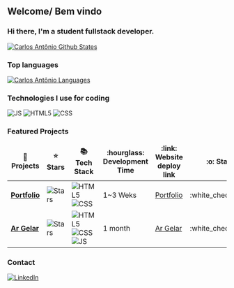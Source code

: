 <h2>Welcome/ Bem vindo</h2>

<h3>Hi there, I'm a student fullstack developer.</h3>

[![Carlos Antônio Github States](https://github-readme-stats.vercel.app/api?username=karlosantn&show_icons=true&theme=dracula)](https://github.com/karlosantn/github-readme-stats)

<h3>Top languages</h3>

[![Carlos Antônio Languages](https://github-readme-stats.vercel.app/api/top-langs/?username=karlosantn&layout=compact)](https://github.com/karlosantn/github-readme-stats)

<h3>Technologies I use for coding</h3>
<p>
  <!-- <img alt="React" src="https://img.shields.io/badge/-React-45b8d8?style=flat-square&logo=react&logoColor=white" />
  <img alt="Nodejs" src="https://img.shields.io/badge/-Nodejs-43853d?style=flat-square&logo=Node.js&logoColor=white" />
  <img alt="TypeScript" src="https://img.shields.io/badge/-TypeScript-007ACC?style=flat-square&logo=typescript&logoColor=white" />
  <img alt="github actions" src="https://img.shields.io/badge/-Github_Actions-2088FF?style=flat-square&logo=github-actions&logoColor=white" />
  <img alt="Insomnia" src="https://img.shields.io/badge/-Insomnia-5849BE?style=flat-square&logo=insomnia&logoColor=white" />
  <img alt="redux" src="https://img.shields.io/badge/-Redux-764ABC?style=flat-square&logo=redux&logoColor=white" />
  <img alt="Sass" src="https://img.shields.io/badge/-Sass-CC6699?style=flat-square&logo=sass&logoColor=white" />
  <img alt="Styled Components" src="https://img.shields.io/badge/-Styled_Components-db7092?style=flat-square&logo=styled-components&logoColor=white" />
  <img alt="git" src="https://img.shields.io/badge/-Git-F05032?style=flat-square&logo=git&logoColor=white" />
  <img alt="NestJs" src="https://img.shields.io/badge/-NestJs-ea2845?style=flat-square&logo=nestjs&logoColor=white" />
  <img alt="html5" src="https://img.shields.io/badge/-HTML5-E34F26?style=flat-square&logo=html5&logoColor=white" />
  <img alt="Prettier" src="https://img.shields.io/badge/-Css-F7B93E?style=flat-square&logo=css&logoColor=white" />
  <img alt="MongoDB" src="https://img.shields.io/badge/-MongoDB-13aa52?style=flat-square&logo=mongodb&logoColor=white" /> -->
  <img alt="JS" src="https://img.shields.io/badge/JavaScript-323330?style=for-the-badge&logo=javascript&logoColor=F7DF1E" />
  <img alt="HTML5" src="https://img.shields.io/badge/HTML5-E34F26?style=for-the-badge&logo=html5&logoColor=white" />
  <img alt="CSS" src="https://img.shields.io/badge/CSS3-1572B6?style=for-the-badge&logo=css3&logoColor=white" />
</p>


<h3>Featured Projects</h3>
<table>
  <thead align="center">
    <tr border: none;>
      <td><b>🎁 Projects</b></td>
      <td><b>⭐ Stars</b></td>
      <td><b>📚 Tech Stack</b></td>
      <td><b>:hourglass: Development Time</b></td>
      <td><b>:link: Website deploy link</b></td>
      <td><b>:o: Status</b></td>
    </tr>
  </thead>
  <tbody>
    <tr>
      <td><a href="https://github.com/karlosantn/portfolio"><b>Portfolio</b></a></td>
      <td><img alt="Stars" src="https://img.shields.io/github/stars/karlosantn/portfolio?style=flat-square&labelColor=343b41"/></td>
      <td><img alt="HTML5" src="https://img.shields.io/badge/-HTML5-E34F26?style=flat-square&logo=html5&logoColor=white"/><img alt="CSS" src="https://img.shields.io/badge/CSS3-1572B6?style=for-the-badge&logo=css3&logoColor=white" /></td>
      <td>1~3 Weks</td>
      <td><a href="https://center-portfolio.netlify.app">Portfolio</a></td>
      <td>:white_check_mark:</td>
    </tr>
        <tr>
      <td><a href="https://github.com/karlosantn/argelar"><b>Ar Gelar</b></a></td>
      <td><img alt="Stars" src="https://img.shields.io/github/stars/karlosantn/argelar?style=flat-square&labelColor=343b41"/></td>
      <td><img alt="HTML5" src="https://img.shields.io/badge/-HTML5-E34F26?style=flat-square&logo=html5&logoColor=white""/><img alt="CSS" src="https://img.shields.io/badge/CSS3-1572B6?style=for-the-badge&logo=css3&logoColor=white" /><img alt="JS" src="https://img.shields.io/badge/JavaScript-323330?style=for-the-badge&logo=javascript&logoColor=F7DF1E" /></td>
      <td>1 month</td>
      <td><a href="https://www.argelarclimatizacao.com/">Ar Gelar</a></td>
      <td>:white_check_mark:</td>
    </tr>

  </tbody>
</table>


<h3>Contact</h3>

<p><a href="https://www.linkedin.com/in/carlos-antn/" target="_blank"><img alt="LinkedIn" src="https://img.shields.io/badge/linkedin-%230077B5.svg?&style=for-the-badge&logo=linkedin&logoColor=white" /></a>
</p>
</table>
